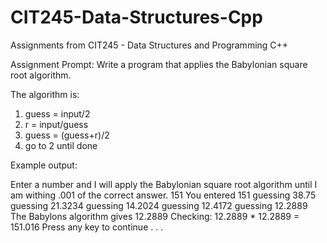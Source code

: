# CIT245-Data-Structures-Cpp
Assignments from CIT245 - Data Structures and Programming C++

Assignment Prompt:
Write a program that applies the Babylonian square root algorithm.  

The algorithm is: 

1)	guess = input/2
2)	r = input/guess
3)	guess = (guess+r)/2
4)	go to 2 until done

Example output:

Enter a number and I will apply the Babylonian square root algorithm
until I am withing .001 of the correct answer.
151
You entered 151
guessing 38.75
guessing 21.3234
guessing 14.2024
guessing 12.4172
guessing 12.2889
The Babylons algorithm gives 12.2889
Checking: 12.2889 * 12.2889 = 151.016
Press any key to continue . . .
